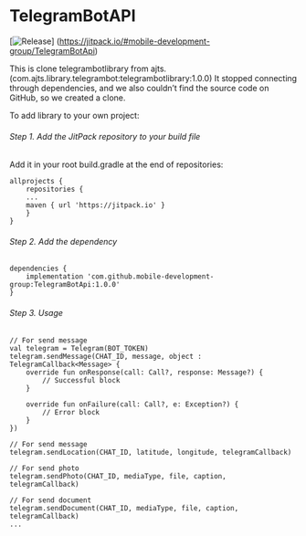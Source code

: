 # TelegramBotAPI

[![Release](https://jitpack.io/v/mobile-development-group/TelegramBotApi.svg)]
(https://jitpack.io/#mobile-development-group/TelegramBotApi)

This is clone telegrambotlibrary from ajts.
(com.ajts.library.telegrambot:telegrambotlibrary:1.0.0)
It stopped connecting through dependencies, and we also couldn’t find the source code on GitHub, so we created a clone.

To add library to your own project:
###### Step 1. Add the JitPack repository to your build file
Add it in your root build.gradle at the end of repositories:
```
allprojects {
    repositories {
	...
	maven { url 'https://jitpack.io' }
	}
}
```
###### Step 2. Add the dependency
```
dependencies {
    implementation 'com.github.mobile-development-group:TelegramBotApi:1.0.0'
}
```
###### Step 3. Usage

```
// For send message
val telegram = Telegram(BOT_TOKEN)
telegram.sendMessage(CHAT_ID, message, object : TelegramCallback<Message> {
    override fun onResponse(call: Call?, response: Message?) {
        // Successful block
    }

    override fun onFailure(call: Call?, e: Exception?) {
        // Error block
    }
})

// For send message
telegram.sendLocation(CHAT_ID, latitude, longitude, telegramCallback)

// For send photo
telegram.sendPhoto(CHAT_ID, mediaType, file, caption, telegramCallback)

// For send document
telegram.sendDocument(CHAT_ID, mediaType, file, caption, telegramCallback)
...

```